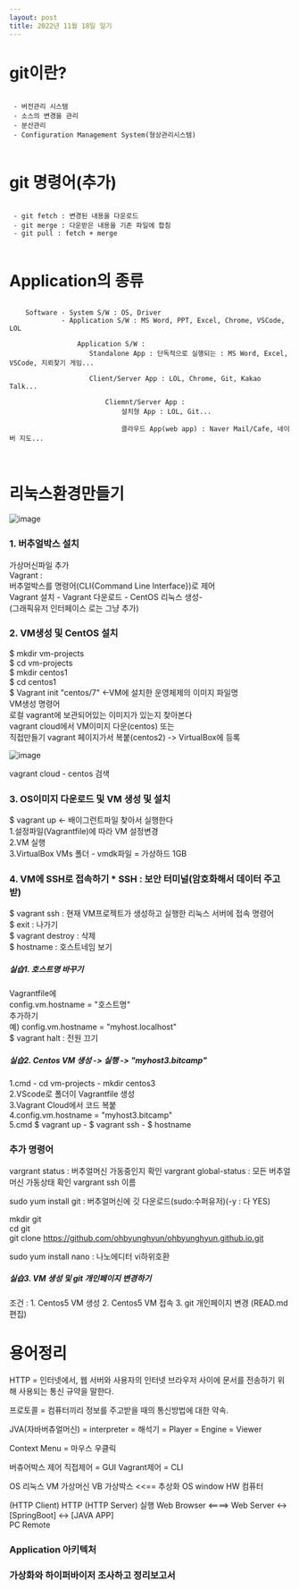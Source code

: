 ```yaml
---
layout: post
title: 2022년 11월 18일 일기
---
```


# git이란?

<pre>
<code>
 - 버전관리 시스템
 - 소스의 변경을 관리
 - 분산관리
 - Configuration Management System(형상관리시스템)
</code>
</pre>

# git 명령어(추가)

<pre>
<code>
 - git fetch : 변경된 내용을 다운로드
 - git merge : 다운받은 내용을 기존 파일에 합침
 - git pull : fetch + merge
</code>
</pre>
 

 # Application의 종류

 <pre>
<code>
    Software - System S/W : OS, Driver
             - Application S/W : MS Word, PPT, Excel, Chrome, VSCode, LOL

                 Application S/W : 
                    Standalone App : 단독적으로 실행되는 : MS Word, Excel, VSCode, 지뢰찾기 게임...

                    Client/Server App : LOL, Chrome, Git, Kakao Talk...

                        Cliemnt/Server App : 
                            설치형 App : LOL, Git...

                            클라우드 App(web app) : Naver Mail/Cafe, 네이버 지도...

</code>
</pre>



# **리눅스환경만들기**

![image]({{site.baseurl}}/assets/images/1118/1.JPG)

### 1. 버추얼박스 설치

가상머신파일 추가   
Vagrant :    
버추얼박스를 명령어(CLI{Command Line Interface})로 제어   
Vagrant 설치 - Vagrant 다운로드 - CentOS 리눅스 생성-    
(그래픽유저 인터페이스 로는 그냥 추가)


### 2. VM생성 및 CentOS 설치

 $ mkdir vm-projects    
$ cd vm-projects   
$ mkdir centos1   
$ cd centos1   
$ Vagrant init "centos/7" <-VM에  설치한 운영체제의 이미지 파일명   
VM생성 명령어   
로컬 vagrant에 보관되어있는 이미지가 있는지 찾아본다   
vagrant cloud에서 VM이미지 다운(centos) 또는   
직접만들기 vagrant 페이지가서 복붙(centos2) -> VirtualBox에 등록   

![image]({{site.baseurl}}/assets/images/1118/2.JPG)

vagrant cloud - centos 검색    

### 3. OS이미지 다운로드 및 VM 생성 및 설치   

 $ vagrant up <- 배이그런트파일 찾아서 실행한다   
1.설정파일(Vagrantfile)에 따라 VM 설정변경   
2.VM 실행   
3.VirtualBox VMs 폴더 - vmdk파일 = 가상하드 1GB   

### 4. VM에 SSH로 접속하기  * SSH : 보안 터미널(암호화해서 데이터 주고받)

$ vagrant ssh : 현재 VM프로젝트가 생성하고 실행한 리눅스 서버에 접속 명령어   
$ exit : 나가기   
$ vagrant destroy : 삭제   
$ hostname : 호스트네임 보기   

##### 실습1. 호스트명 바꾸기   

Vagrantfile에    
config.vm.hostname = "호스트명"   
추가하기   
예) config.vm.hostname = "myhost.localhost"   
 $ vagrant halt : 전원 끄기   
   
##### 실습2. Centos VM 생성 -> 실행 -> "myhost3.bitcamp"   

1.cmd - cd vm-projects - mkdir centos3   
2.VScode로 폴더이 Vagrantfile 생성   
3.Vagrant Cloud에서 코드 복붙   
4.config.vm.hostname = "myhost3.bitcamp"   
5.cmd $ vagrant up - $ vagrant ssh - $ hostname   


### 추가 명령어

vargrant status : 버추얼머신 가동중인지 확인
vargrant global-status : 모든 버추얼머신 가동상태 확인
vargrant ssh 이름

sudo yum install git : 버추얼머신에 깃 다운로드(sudo:수퍼유저)(-y : 다 YES)  

mkdir git   
cd git   
git clone https://github.com/ohbyunghyun/ohbyunghyun.github.io.git

sudo yum install nano : 나노에디터 vi하위호환

##### 실습3. VM 생성 및 git 개인페이지 변경하기   

조건 : 1. Centos5 VM 생성 
        2. Centos5 VM 접속
        3. git 개인페이지 변경 (READ.md 편집)





# 용어정리 
   
HTTP = 인터넷에서, 웹 서버와 사용자의 인터넷 브라우저 사이에 문서를 전송하기 위해 사용되는 통신 규약을 말한다.

프로토콜 = 컴퓨터끼리 정보를 주고받을 때의 통신방법에 대한 약속.

JVA(자바버츄얼머신) = interpreter = 해석기 = Player = Engine = Viewer

Context Menu = 마우스 우클릭





버츄어박스 제어
    직접제어 = GUI
    Vagrant제어 = CLI
    
OS 리눅스
VM 가상머신
VB 가상박스         <<== 추상화
OS window
HW 컴퓨터

(HTTP Client)  HTTP  (HTTP Server)                실행
 Web Browser  <====>   Web Server <-> [SpringBoot] <-> [JAVA APP]            
    PC                   Remote



### Application 아키텍처
### 가상화와 하이퍼바이저 조사하고 정리보고서

